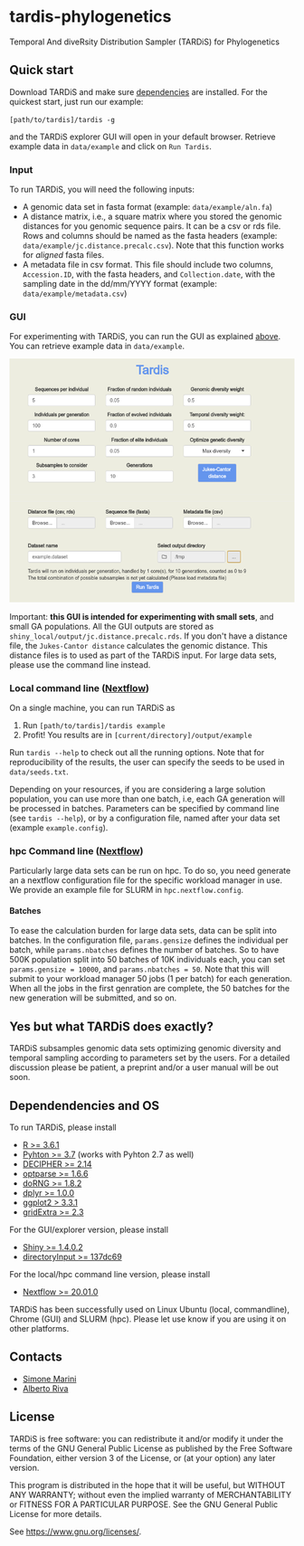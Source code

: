 # tardis-phylogenetics
Temporal And diveRsity Distribution Sampler (TARDiS) for Phylogenetics

## Quick start
Download TARDiS and make sure [dependencies](#Dependendencies-and-OS) are installed. For the quickest start, just run our example:

`[path/to/tardis]/tardis -g`

and the TARDiS explorer GUI will open in your default browser. Retrieve example data in `data/example` and click on `Run Tardis`.

### Input
To run TARDiS, you will need the following inputs:

* A genomic data set in fasta format (example: `data/example/aln.fa`)
* A distance matrix, i.e., a square matrix where you stored the genomic distances for you genomic sequence pairs. It can be a csv or rds file. Rows and columns should be named as the fasta headers (example: `data/example/jc.distance.precalc.csv`). Note that this function works for *aligned* fasta files.
* A metadata file in csv format. This file should include two columns, `Accession.ID`, with the fasta headers, and `Collection.date`, with the sampling date in the dd/mm/YYYY format (example: `data/example/metadata.csv`)

### GUI
For experimenting with TARDiS, you can run the GUI as explained [above](#Quick-start). You can retrieve example data in `data/example`.

![GUI](/shiny_local/gui.png)

Important: **this GUI is intended for experimenting with small sets**, and small GA populations. All the GUI outputs are stored as `shiny_local/output/jc.distance.precalc.rds`. If you don't have a distance file, the `Jukes-Cantor distance` calculates the genomic distance. This distance files is to used as part of the TARDiS input. For large data sets, please use the command line instead. 

### Local command line ([Nextflow](https://www.nextflow.io/))
On a single machine, you can run TARDiS as

1. Run `[path/to/tardis]/tardis example`
2. Profit! You results are in `[current/directory]/output/example`

Run `tardis --help` to check out all the running options. Note that for reproducibility of the results, the user can specify the seeds to be used in `data/seeds.txt`.

Depending on your resources, if you are considering a large solution population, you can use more than one batch, i.e, each GA generation will be processed in batches. Parameters can be specified by command line (see `tardis --help`), or by a configuration file, named after your data set (example `example.config`).

### hpc Command line ([Nextflow](https://www.nextflow.io/))
Particularly large data sets can be run on hpc. To do so, you need generate an a nextflow configuration file for the specific workload manager in use. We provide an example file for SLURM in `hpc.nextflow.config`.

#### Batches
To ease the calculation burden for large data sets, data can be split into batches. In the configuration file, `params.gensize` defines the individual per batch, while `params.nbatches`
defines the number of batches. So to have 500K population split into 50 batches of 10K individuals each, you can set `params.gensize = 10000`, and `params.nbatches = 50`. Note that this will submit to your workload manager
50 jobs (1 per batch) for each generation. When all the jobs in the first genration are  complete, the 50 batches for the new generation will be submitted, and so on.

## Yes but what TARDiS does exactly?
TARDiS subsamples genomic data sets optimizing genomic diversity and temporal sampling according to parameters set by the users.
For a detailed discussion please be patient, a preprint and/or a user manual will be out soon.

## Dependendencies and OS
To run TARDiS, please install
* [R >= 3.6.1](https://www.r-project.org/)
* [Pyhton >= 3.7](https://www.python.org/) (works with Pyhton 2.7 as well)
* [DECIPHER >= 2.14](https://bioconductor.org/packages/release/bioc/html/DECIPHER.html)
* [optparse >= 1.6.6](https://cran.r-project.org/web/packages/optparse/index.html)
* [doRNG >= 1.8.2](https://cran.r-project.org/web/packages/doRNG/index.html)
* [dplyr >= 1.0.0](https://cran.r-project.org/web/packages/dplyr/index.html)
* [ggplot2 > 3.3.1](https://cran.r-project.org/web/packages/ggplot2/index.html)
* [gridExtra >= 2.3](https://cran.r-project.org/web/packages/gridExtra/index.html)

For the GUI/explorer version, please install
* [Shiny >= 1.4.0.2](https://www.r-project.org/nosvn/pandoc/shiny.html)
* [directoryInput >= 137dc69](https://github.com/wleepang/shiny-directory-input)

For the local/hpc command line version, please install
* [Nextflow >= 20.01.0](https://www.nextflow.io/docs/latest/getstarted.html)

TARDiS has been successfully used on Linux Ubuntu (local, commandline), Chrome (GUI) and SLURM (hpc). Please let use know if you are using it on other platforms.

## Contacts
* [Simone Marini](https://github.com/smarini)
* [Alberto Riva](https://github.com/albertoriva)

## License
TARDiS is free software: you can redistribute it and/or modify
it under the terms of the GNU General Public License as published by
the Free Software Foundation, either version 3 of the License, or
(at your option) any later version.

This program is distributed in the hope that it will be useful,
but WITHOUT ANY WARRANTY; without even the implied warranty of
MERCHANTABILITY or FITNESS FOR A PARTICULAR PURPOSE.  See the
GNU General Public License for more details.

See <https://www.gnu.org/licenses/>.
